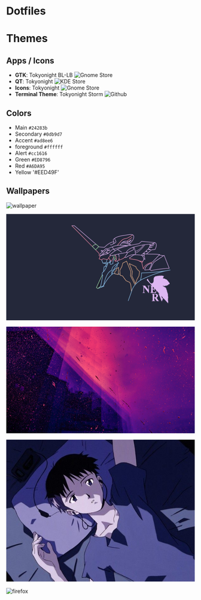 # Dotfiles

# Themes

## Apps / Icons
- **GTK**: Tokyonight BL-LB ![Gnome Store](https://www.gnome-look.org/p/1681315/)
- **QT**: Tokyonight ![KDE Store](https://store.kde.org/p/2053458)
- **Icons**: Tokyonight ![Gnome Store](https://www.gnome-look.org/p/1681475)
- **Terminal Theme**: Tokyonight Storm ![Github](https://github.com/zatchheems/tokyo-night-alacritty-theme)

## Colors
- Main `#24283b`
- Secondary `#0db9d7`
- Accent `#ad8ee6`
- foreground `#ffffff`
- Alert `#cc1616`
- Green `#ED8796`
- Red `#A6DA95`
- Yellow '#EED49F'

## Wallpapers
![wallpaper](.img/wallpaper/current.png)

![lock](.img/wallpaper/lock.png)

![sddm](.img/wallpaper/sddm.jpg)

![face](.img/wallpaper/face.jpg)

![firefox](.img/wallpaper/firefox.png)

